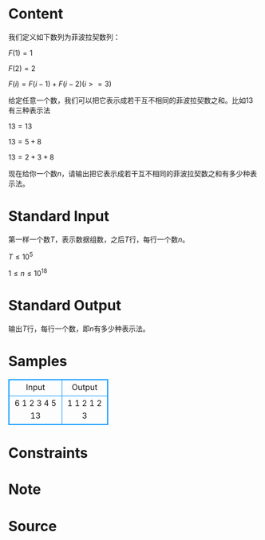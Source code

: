 
# Content

我们定义如下数列为菲波拉契数列：

$F(1)=1$

$F(2)=2$

$F(i)=F(i-1)+F(i-2)  (i>=3)$

给定任意一个数，我们可以把它表示成若干互不相同的菲波拉契数之和。比如$13$有三种表示法

$13=13$

$13=5+8$

$13=2+3+8$

现在给你一个数$n$，请输出把它表示成若干互不相同的菲波拉契数之和有多少种表示法。

# Standard Input

第一样一个数$T$，表示数据组数，之后$T$行，每行一个数$n$。

$T\leq {10}^{5}$

$1\leq n\leq {10}^{18}$

# Standard Output

输出$T$行，每行一个数，即$n$有多少种表示法。

# Samples

<style>
        table,table tr th, table tr td { border:1px solid #0094ff; }
        table { width: 200px; min-height: 25px; line-height: 25px; text-align: center; border-collapse: collapse;}   
    </style>
<table>
	<tr>
		<td>Input</td>
		<td>Output</td>
	</tr>
<tr><td>6
1
2
3
4
5
13
</td><td>1
1
2
1
2
3
</td></tr></table>


# Constraints



# Note



# Source


